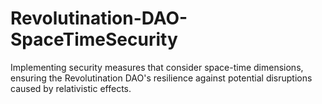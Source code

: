 # Revolutination-DAO-SpaceTimeSecurity
Implementing security measures that consider space-time dimensions, ensuring the Revolutination DAO's resilience against potential disruptions caused by relativistic effects.

